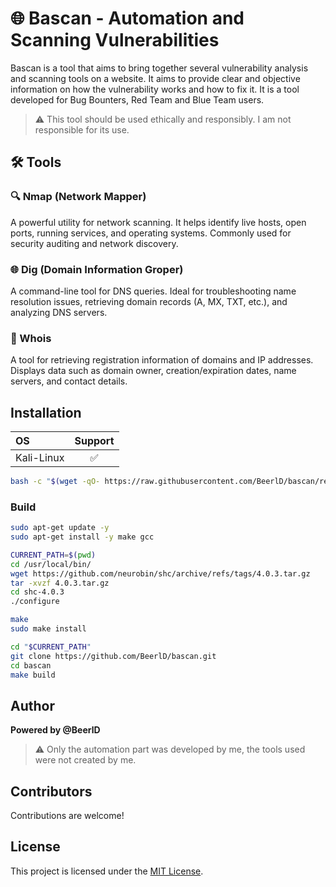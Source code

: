 # 🌐 Bascan - Automation and Scanning Vulnerabilities

Bascan is a tool that aims to bring together several vulnerability analysis and scanning tools on a website. It aims to provide clear and objective information on how the vulnerability works and how to fix it. It is a tool developed for Bug Bounters, Red Team and Blue Team users.

> :warning: This tool should be used ethically and responsibly. I am not responsible for its use.

## 🛠️ Tools

### 🔍 Nmap (Network Mapper)

A powerful utility for network scanning. It helps identify live hosts, open ports, running services, and operating systems. Commonly used for security auditing and network discovery.

### 🌐 Dig (Domain Information Groper)

A command-line tool for DNS queries. Ideal for troubleshooting name resolution issues, retrieving domain records (A, MX, TXT, etc.), and analyzing DNS servers.

### 🧾 Whois

A tool for retrieving registration information of domains and IP addresses. Displays data such as domain owner, creation/expiration dates, name servers, and contact details.

## Installation

| OS                     | Support                 |
| :--------------------- | :---------------------: |
| Kali-Linux             | :white_check_mark:      |

```sh
bash -c "$(wget -qO- https://raw.githubusercontent.com/BeerlD/bascan/refs/heads/main/install.sh)"
```

### Build

```sh
sudo apt-get update -y
sudo apt-get install -y make gcc

CURRENT_PATH=$(pwd)
cd /usr/local/bin/
wget https://github.com/neurobin/shc/archive/refs/tags/4.0.3.tar.gz
tar -xvzf 4.0.3.tar.gz
cd shc-4.0.3
./configure

make
sudo make install

cd "$CURRENT_PATH"
git clone https://github.com/BeerlD/bascan.git
cd bascan
make build
```

## Author

**Powered by @BeerlD** <br>

> :warning: Only the automation part was developed by me, the tools used were not created by me.

## Contributors

Contributions are welcome!

<!--- <table>
  <tr>
    <td align="center">
      <img src="https://github.com/BeerlD.png" width="60" height="60" style="border-radius:50%; border: 2px solid #ccc;"><br>
      <sub><b>@BeerlD</b></sub>
    </td>
  </tr>
</table> -->

## License

This project is licensed under the [MIT License](LICENSE).
